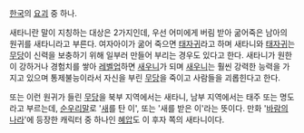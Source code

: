 [한국](%ED%95%9C%EA%B5%AD.md)의 [요괴](%EC%9A%94%EA%B4%B4.md) 중 하나.

새타니란 말이 지칭하는 대상은 2가지인데, 우선 어미에게 버림 받아 굶어죽은 남아의 원귀를 새타니라고 부른다. 여자아이가 굶어 죽으면
[태자귀](%ED%83%9C%EC%9E%90%EA%B7%80.md)라고 하며 새타니와
[태자귀](%ED%83%9C%EC%9E%90%EA%B7%80.md)는 [무당](%EB%AC%B4%EB%8B%B9.md)이 신력을
보충하기 위해 일부러 만들어 부리는 경우도 있다고 한다. 새타니가 원한이 강하거나 경험치를 쌓아
[레벨업](%EB%A0%88%EB%B2%A8%EC%97%85.md)하면
[새우니](%EC%83%88%EC%9A%B0%EB%8B%88.md)가 되며
[새우니](%EC%83%88%EC%9A%B0%EB%8B%88.md)는 훨씬 강력한 능력을 가지고 있으며 통제불능이라서 자신을 부린
[무당](%EB%AC%B4%EB%8B%B9.md)을 죽이고 사람들을 괴롭힌다고 한다.

또는 이런 원귀가 들린 [무당](%EB%AC%B4%EB%8B%B9.md)을 북부 지역에서는 새타니, 남부 지역에서는 태주 또는 명도라고
부르는데, [순우리말](%EC%88%9C%EC%9A%B0%EB%A6%AC%EB%A7%90.md)로
'[새](%EC%83%88.md)를 탄 이', 또는 '새를 받은 이'라는 뜻이다. 만화 '[바람의나라](%EB%B0%94%EB%9E%8C%EC%9D%98%20%EB%82%98%EB%9D%BC.md)'에 등장한 캐릭터 중 하나인
[혜압](%ED%98%9C%EC%95%95.md)도 이 후자 쪽의 새타니이다.

